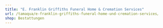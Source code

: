 ```yaml
---
title: "E. Franklin Griffiths Funeral Home & Cremation Services"
url: /tamaqua/e-franklin-griffiths-funeral-home-und-cremation-services/
shop: Bestattungen
---
```


